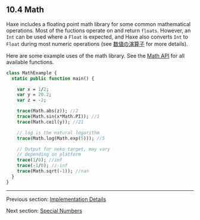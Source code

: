 ## 10.4 Math

Haxe includes a floating point math library for some common mathematical operations.  Most of the fuctions operate on and return `floats`.  However, an `Int` can be used where a `Float` is expected, and Haxe also converts `Int` to `Float` during most numeric operations  (see [数値の演算子](types-numeric-operators.md) for more details).

Here are some example uses of the math library.  See the [Math API](http://api.haxe.org/Math.html) for all available functions.

```haxe
class MathExample {
  static public function main() {

    var x = 1/2;
    var y = 20.2;
    var z = -2;

    trace(Math.abs(z)); //2
    trace(Math.sin(x*Math.PI)); //1
    trace(Math.ceil(y)); //21

    // log is the natural logarithm
    trace(Math.log(Math.exp(5))); //5

    // Output for neko target, may vary
    // depending on platform
    trace(1/0); //inf
    trace(-1/0); //-inf
    trace(Math.sqrt(-1)); //nan
  }
}


```

---

Previous section: [Implementation Details](std-regex-implementation-details.md)

Next section: [Special Numbers](std-math-special-numbers.md)